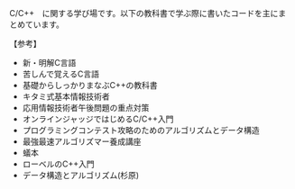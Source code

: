 C/C++　に関する学び場です。以下の教科書で学ぶ際に書いたコードを主にまとめています。

【参考】
- 新・明解C言語
- 苦しんで覚えるC言語
- 基礎からしっかりまなぶC++の教科書
- キタミ式基本情報技術者
- 応用情報技術者午後問題の重点対策
- オンラインジャッジではじめるC/C++入門
- プログラミングコンテスト攻略のためのアルゴリズムとデータ構造
- 最強最速アルゴリズマー養成講座
- 蟻本
- ローベルのC++入門
- データ構造とアルゴリズム(杉原)

